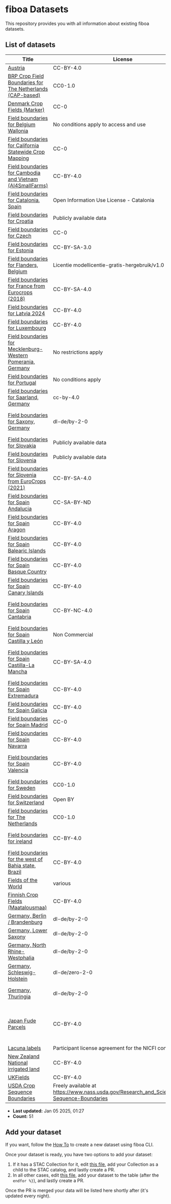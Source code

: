 
# fiboa Datasets

This repository provides you with all information about existing fiboa datasets.

## List of datasets

| Title | License | Provider |
| ----- | ------- | -------- |
| [Austria](https://source.coop/repositories/fiboa/austria/description/) | CC-BY-4.0 | Agrarmarkt Austria |
| [BRP Crop Field Boundaries for The Netherlands (CAP-based)](https://source.coop/repositories/fiboa/nl-crop/description/) | CC0-1.0 |  |
| [Denmark Crop Fields (Marker)](https://source.coop/repositories/fiboa/denmark/description/) | CC-0 |  |
| [Field boundaries for Belgium Wallonia](https://source.coop/repositories/fiboa/be-wa/description/) | No conditions apply to access and use |  |
| [Field boundaries for California Statewide Crop Mapping](https://source.coop/repositories/fiboa/us-ca-scm/description/) | CC-0 |  |
| [Field boundaries for Cambodia and Vietnam (AI4SmallFarms)](https://source.coop/repositories/fiboa/ai4sf/description/) | CC-BY-4.0 |  |
| [Field boundaries for Catalonia, Spain](https://source.coop/repositories/fiboa/es-cat/description/) | Open Information Use License - Catalonia | Catalonia Department of Agriculture, Livestock, Fisheries and Food |
| [Field boundaries for Croatia](https://source.coop/repositories/fiboa/croatia/description/) | Publicly available data |  |
| [Field boundaries for Czech](https://source.coop/repositories/fiboa/czech/description/) | CC-0 |  |
| [Field boundaries for Estonia](https://source.coop/repositories/fiboa/estonia-ec/description/) | CC-BY-SA-3.0 | Põllumajanduse Registrite ja Informatsiooni Amet |
| [Field boundaries for Flanders, Belgium](https://source.coop/repositories/fiboa/be-vlg/description/) | Licentie modellicentie-gratis-hergebruik/v1.0 |  |
| [Field boundaries for France from Eurocrops (2018)](https://source.coop/repositories/fiboa/france-ec/description/) | CC-BY-SA-4.0 | Institut National de l'Information Géographique et Forestière |
| [Field boundaries for Latvia 2024](https://source.coop/repositories/fiboa/latvia/description/) | CC-BY-4.0 | Lauku atbalsta dienests |
| [Field boundaries for Luxembourg](https://source.coop/repositories/fiboa/luxembourg/description/) | CC-BY-4.0 | Luxembourg ministry of Agriculture |
| [Field boundaries for Mecklenburg-Western Pomerania, Germany](https://source.coop/repositories/fiboa/de-mv/description/) | No restrictions apply |  |
| [Field boundaries for Portugal](https://source.coop/repositories/fiboa/portugal/description/) | No conditions apply |  |
| [Field boundaries for Saarland, Germany](https://source.coop/repositories/fiboa/de-sl/description/) | cc-by-4.0 | © GDI-SL 2024 |
| [Field boundaries for Saxony, Germany](https://source.coop/repositories/fiboa/de-sax/description/) | dl-de/by-2-0 | Sächsisches Landesamt für Umwelt, Landwirtschaft und Geologie |
| [Field boundaries for Slovakia](https://source.coop/repositories/fiboa/slovakia/description/) | Publicly available data |  |
| [Field boundaries for Slovenia](https://source.coop/repositories/fiboa/slovenia/description/) | Publicly available data |  |
| [Field boundaries for Slovenia from EuroCrops (2021)](https://source.coop/repositories/fiboa/slovenia-ec/description/) | CC-BY-SA-4.0 | Ministrstvo za kmetijstvo, gozdarstvo in prehrano |
| [Field boundaries for Spain Andalucia](https://source.coop/repositories/fiboa/es-cl/description/) | CC-SA-BY-ND | ©Junta de Andalucía |
| [Field boundaries for Spain Aragon](https://source.coop/repositories/fiboa/es-ar/description/) | CC-BY-4.0 | (c) Gobierno de Aragon |
| [Field boundaries for Spain Balearic Islands](https://source.coop/repositories/fiboa/es-pm/description/) | CC-BY-4.0 | Govern de les Illes Balears |
| [Field boundaries for Spain Basque Country](https://source.coop/repositories/fiboa/es-pv/description/) | CC-BY-4.0 | Basque Government / Gobierno Vasco |
| [Field boundaries for Spain Canary Islands](https://source.coop/repositories/fiboa/es-cn/description/) | CC-BY-4.0 | Gobierno de Canarias |
| [Field boundaries for Spain Cantabria](https://source.coop/repositories/fiboa/es-cb/description/) | CC-BY-NC-4.0 | ©Government of Cantabria. Free information available at https://mapas.cantabria.es |
| [Field boundaries for Spain Castilla y León](https://source.coop/repositories/fiboa/es-cl/description/) | Non Commercial | Commercial exploitation is prohibited |
| [Field boundaries for Spain Castilla-La Mancha](https://source.coop/repositories/fiboa/es-cm/description/) | CC-BY-SA-4.0 | Unidad de Cartografía. Secretaría General. Consejería de Agricultura , Ganadería y Desarrollo Rural. |
| [Field boundaries for Spain Extremadura](https://source.coop/repositories/fiboa/es-ex/description/) | CC-BY-4.0 | Junta de Extremadura |
| [Field boundaries for Spain Galicia](https://source.coop/repositories/fiboa/es-ga/description/) | CC-BY-4.0 | Información procedente do FOGGA |
| [Field boundaries for Spain Madrid](https://source.coop/repositories/fiboa/es-md/description/) | CC-0 | Comunidad de Madrid |
| [Field boundaries for Spain Navarra](https://source.coop/repositories/fiboa/es-nc/description/) | CC-BY-4.0 | Comunidad Foral de Navarra |
| [Field boundaries for Spain Valencia](https://source.coop/repositories/fiboa/es-vc/description/) | CC-BY-4.0 | 1403_2024PAC0050 CC BY 4.0 © Institut Cartogràfic Valencià, Generalitat |
| [Field boundaries for Sweden](https://source.coop/repositories/fiboa/sweden/description/) | CC0-1.0 | Jordbruksverket |
| [Field boundaries for Switzerland](https://source.coop/repositories/fiboa/switzerland/description/) | Open BY |  |
| [Field boundaries for The Netherlands](https://source.coop/repositories/fiboa/nl-ref/description/) | CC0-1.0 |  |
| [Field boundaries for ireland](https://source.coop/repositories/fiboa/ireland/description/) | CC-BY-4.0 | Ireland Department of Agriculture, Food and the Marine |
| [Field boundaries for the west of Bahia state, Brazil](https://source.coop/repositories/fiboa/br-ba-lem/description/) | CC-BY-4.0 |  |
| [Fields of the World](https://source.coop/repositories/kerner-lab/fields-of-the-world/description/) | various |  |
| [Finnish Crop Fields (Maatalousmaa)](https://source.coop/repositories/fiboa/finland/description/) | CC-BY-4.0 | Finnish Food Authority |
| [Germany, Berlin / Brandenburg](https://source.coop/repositories/fiboa/de-bb/description/) | dl-de/by-2-0 | Land Brandenburg |
| [Germany, Lower Saxony](https://source.coop/repositories/fiboa/de-nds/description/) | dl-de/by-2-0 | Land Niedersachsen |
| [Germany, North Rhine-Westphalia](https://source.coop/repositories/fiboa/de-nrw/description/) | dl-de/by-2-0 | Land Nordrhein-Westfalen / Open.NRW |
| [Germany, Schleswig-Holstein](https://source.coop/repositories/fiboa/de-sh/description/) | dl-de/zero-2-0 | Land Schleswig-Holstein |
| [Germany, Thuringia](https://source.coop/repositories/fiboa/de-th/description/) | dl-de/by-2-0 | Thüringer Landesamt für Landwirtschaft und Ländlichen Raum |
| [Japan Fude Parcels](https://source.coop/repositories/fiboa/japan/description/) | CC-BY-4.0 | Fude Polygon Data (2021-2024). Japanese Ministry of Agriculture, Forestry and Fisheries. Processed by Pacific Spatial Solutions, Inc |
| [Lacuna labels](https://source.coop/repositories/fiboa/lacunalabels/description/) | Participant license agreement for the NICFI contract |  |
| [New Zealand National irrigated land](https://source.coop/repositories/fiboa/newzealand/description/) | CC-BY-4.0 | New Zealand Ministry for the Environment |
| [UKFields](https://zenodo.org/records/11110206) | CC-BY-4.0 | Bancroft S, Wilkins J |
| [USDA Crop Sequence Boundaries](https://source.coop/repositories/fiboa/us-usda-cropland/description/) | Freely available at https://www.nass.usda.gov/Research_and_Science/Crop-Sequence-Boundaries |  |

* **Last updated:** Jan 05 2025, 01:27 
* **Count:** 51

## Add your dataset

If you want, follow the [How To](HOWTO.md) to create a new dataset using fiboa CLI.

Once your dataset is ready, you have two options to add your dataset:
1. If it has a STAC Collection for it, edit [this file](https://github.com/fiboa/fiboa.github.io/edit/main/stac/catalog.json), add your Collection as a child to the STAC catalog, and lastly create a PR.
2. In all other cases, edit [this file](https://github.com/fiboa/data/edit/main/README.md.jinja), add your dataset to the table (after the `endfor %}`), and lastly create a PR.

Once the PR is merged your data will be listed here shortly after (it's updated every night).